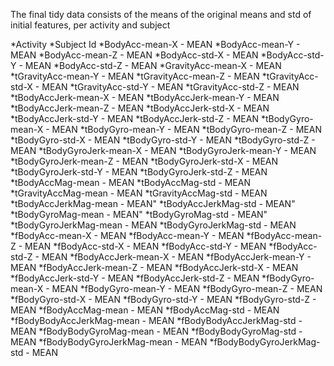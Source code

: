 

The final tidy data consists of the means of the  original means and std of initial features, per activity and subject


*Activity 
*Subject Id 
*BodyAcc-mean-X - MEAN
*BodyAcc-mean-Y - MEAN
*BodyAcc-mean-Z - MEAN
*BodyAcc-std-X - MEAN
*BodyAcc-std-Y - MEAN
*BodyAcc-std-Z - MEAN
*GravityAcc-mean-X - MEAN
*tGravityAcc-mean-Y - MEAN
*tGravityAcc-mean-Z - MEAN
*tGravityAcc-std-X - MEAN
*tGravityAcc-std-Y - MEAN
*tGravityAcc-std-Z - MEAN
*tBodyAccJerk-mean-X - MEAN
*tBodyAccJerk-mean-Y - MEAN
*tBodyAccJerk-mean-Z - MEAN
*tBodyAccJerk-std-X - MEAN
*tBodyAccJerk-std-Y - MEAN
*tBodyAccJerk-std-Z - MEAN
*tBodyGyro-mean-X - MEAN
*tBodyGyro-mean-Y - MEAN
*tBodyGyro-mean-Z - MEAN
*tBodyGyro-std-X - MEAN
*tBodyGyro-std-Y - MEAN
*tBodyGyro-std-Z - MEAN
*tBodyGyroJerk-mean-X - MEAN
*tBodyGyroJerk-mean-Y - MEAN
*tBodyGyroJerk-mean-Z - MEAN
*tBodyGyroJerk-std-X - MEAN
*tBodyGyroJerk-std-Y - MEAN
*tBodyGyroJerk-std-Z - MEAN
*tBodyAccMag-mean - MEAN
*tBodyAccMag-std - MEAN
*tGravityAccMag-mean - MEAN
*tGravityAccMag-std - MEAN
*tBodyAccJerkMag-mean - MEAN"
*tBodyAccJerkMag-std - MEAN"
*tBodyGyroMag-mean - MEAN"
*tBodyGyroMag-std - MEAN"
*tBodyGyroJerkMag-mean - MEAN
*tBodyGyroJerkMag-std - MEAN
*fBodyAcc-mean-X - MEAN
*fBodyAcc-mean-Y - MEAN
*fBodyAcc-mean-Z - MEAN
*fBodyAcc-std-X - MEAN
*fBodyAcc-std-Y - MEAN
*fBodyAcc-std-Z - MEAN
*fBodyAccJerk-mean-X - MEAN
*fBodyAccJerk-mean-Y - MEAN
*fBodyAccJerk-mean-Z - MEAN
*fBodyAccJerk-std-X - MEAN
*fBodyAccJerk-std-Y - MEAN
*fBodyAccJerk-std-Z - MEAN
*fBodyGyro-mean-X - MEAN
*fBodyGyro-mean-Y - MEAN
*fBodyGyro-mean-Z - MEAN
*fBodyGyro-std-X - MEAN
*fBodyGyro-std-Y - MEAN
*fBodyGyro-std-Z - MEAN
*fBodyAccMag-mean - MEAN
*fBodyAccMag-std - MEAN
*fBodyBodyAccJerkMag-mean - MEAN
*fBodyBodyAccJerkMag-std - MEAN
*fBodyBodyGyroMag-mean - MEAN
*fBodyBodyGyroMag-std - MEAN
*fBodyBodyGyroJerkMag-mean - MEAN
*fBodyBodyGyroJerkMag-std - MEAN
